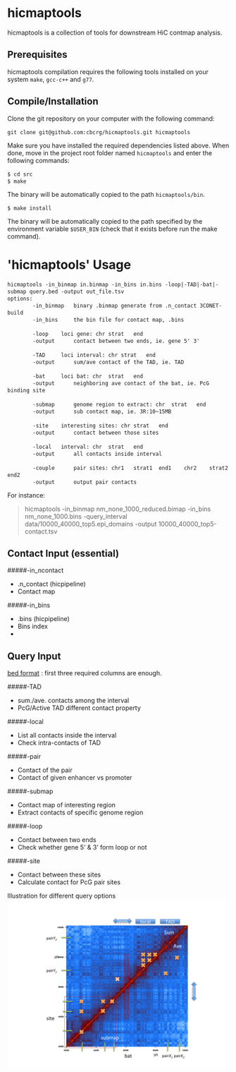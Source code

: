 # hicmaptools

hicmaptools is a collection of tools for downstream HiC contmap analysis.


Prerequisites
--------------
hicmaptools compilation requires the following tools installed on your system ``make``, ``gcc-c++`` and ``g77``. 


Compile/Installation 
--------------------

Clone the git repository on your computer with the following command: 

    git clone git@github.com:cbcrg/hicmaptools.git hicmaptools
    
    
Make sure you have installed the required dependencies listed above. 
When done, move in the project root folder named ``hicmaptools`` and enter the 
following commands:     
    
    $ cd src
    $ make
    

The binary will be automatically copied to the path ``hicmaptools/bin``.

    
    $ make install
    
 
The binary will be automatically copied to the path specified by the environment 
variable ``$USER_BIN`` (check that it exists before run the make command).


'hicmaptools' Usage
=================

	hicmaptools -in_binmap in.binmap -in_bins in.bins -loop|-TAD|-bat|-submap query.bed -output out_file.tsv  
	options:  
        	-in_binmap 	 binary .binmap generate from .n_contact 3CONET-build 
        	-in_bins 	 the bin file for contact map, .bins
        	
        	-loop 	 loci gene: chr	strat	end
        	-output 	 contact between two ends, ie. gene 5' 3'
        	
        	-TAD 	 loci interval: chr	strat	end
        	-output 	 sum/ave contact of the TAD, ie. TAD
        	
        	-bat 	 loci bat: chr	strat	end
        	-output 	 neighboring ave contact of the bat, ie. PcG binding site
        	
        	-submap 	 genome region to extract: chr	strat	end
        	-output 	 sub contact map, ie. 3R:10~15MB
        	
        	-site 	 interesting sites: chr	strat	end
        	-output 	 contact between those sites
        	
        	-local 	 interval: chr	strat	end
        	-output 	 all contacts inside interval
        	
        	-couple 	 pair sites: chr1	strat1	end1	chr2	strat2	end2
        	-output 	 output pair contacts


For instance:
>hicmaptools -in_binmap nm_none_1000_reduced.bimap -in_bins nm_none_1000.bins -query_interval data/10000_40000_top5.epi_domains -output 10000_40000_top5-contact.tsv


Contact Input (essential)
-------------------------

#####-in_ncontact

  * .n_contact (hicpipeline)
  * Contact map

#####-in_bins

  * .bins (hicpipeline)
  * Bins index
  * 
  
Query Input  
--------------------------
[bed format](https://genome.ucsc.edu/FAQ/FAQformat.html#format1) : first three required columns are enough.

#####-TAD

  * sum./ave. contacts among the interval
  * PcG/Active TAD different contact property

#####-local

  * List all contacts inside the interval
  * Check intra-contacts of TAD

#####-pair

  * Contact of the pair
  * Contact of given enhancer vs promoter

#####-submap

  * Contact map of interesting region
  * Extract contacts of specific genome region

#####-loop

  * Contact between two ends
  * Check whether gene 5’ & 3’ form loop or not

#####-site

  * Contact between these sites
  * Calculate contact for PcG pair sites

Illustration for different query options 
![](https://github.com/cbcrg/hicmaptools/blob/master/doc/outline.jpg)

